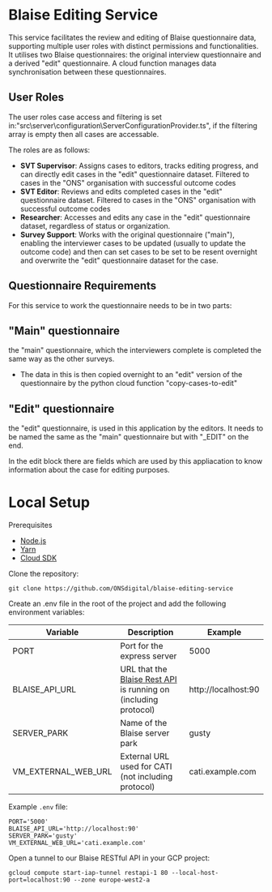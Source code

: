 # Blaise Editing Service

This service facilitates the review and editing of Blaise questionnaire data, supporting multiple user roles with distinct permissions and functionalities. It utilises two Blaise questionnaires: the original interview questionnaire and a derived "edit" questionnaire. A cloud function manages data synchronisation between these questionnaires.

## User Roles

The user roles case access and filtering is set in:"src\server\configuration\ServerConfigurationProvider.ts", if the filtering array is empty then all cases are accessable.

The roles are as follows:
* **SVT Supervisor**: Assigns cases to editors, tracks editing progress, and can directly edit cases in the "edit" questionnaire dataset. Filtered to cases in the "ONS" organisation with successful outcome codes
* **SVT Editor**: Reviews and edits completed cases in the "edit" questionnaire dataset. Filtered to cases in the "ONS" organisation with successful outcome codes
* **Researcher**: Accesses and edits any case in the "edit" questionnaire dataset, regardless of status or organization.
* **Survey Support**: Works with the original questionnaire ("main"), enabling the interviewer cases to be updated (usually to update the outcome code) and then can set cases to be set to be resent overnight and overwrite the "edit" questionnaire dataset for the case.

## Questionnaire Requirements

For this service to work the questionnaire needs to be in two parts:

## "Main" questionnaire

the "main" questionnaire, which the interviewers complete is completed the same way as the other surveys.
* The data in this is then copied overnight to an "edit" version of the questionnaire by the python cloud function "copy-cases-to-edit"

## "Edit" questionnaire

the "edit" questionnaire, is used in this application by the editors.  It needs to be named the same as the "main" questionnaire but with "_EDIT" on the end.

In the edit block there are fields which are used by this appliacation to know information about the case for editing purposes.



# Local Setup

Prerequisites
- [Node.js](https://nodejs.org/)
- [Yarn](https://yarnpkg.com/)
- [Cloud SDK](https://cloud.google.com/sdk/)

Clone the repository:

```shell script
git clone https://github.com/ONSdigital/blaise-editing-service
```

Create an .env file in the root of the project and add the following environment variables:

| Variable | Description | Example |
| --- | --- | --- |
| PORT | Port for the express server | 5000 |
| BLAISE_API_URL | URL that the [Blaise Rest API](https://github.com/ONSdigital/blaise-api-rest) is running on (including protocol) | http://localhost:90 |
| SERVER_PARK | Name of the Blaise server park | gusty |
| VM_EXTERNAL_WEB_URL | External URL used for CATI (not including protocol) | cati.example.com |

Example `.env` file:

```.env
PORT='5000'
BLAISE_API_URL='http://localhost:90'
SERVER_PARK='gusty'
VM_EXTERNAL_WEB_URL='cati.example.com'
```

Open a tunnel to our Blaise RESTful API in your GCP project:
```shell
gcloud compute start-iap-tunnel restapi-1 80 --local-host-port=localhost:90 --zone europe-west2-a
```
